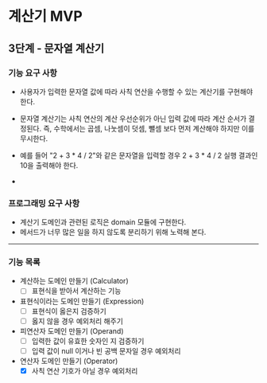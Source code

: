 # 계산기 MVP

## 3단계 - 문자열 계산기


### 기능 요구 사항
- 사용자가 입력한 문자열 값에 따라 사칙 연산을 수행할 수 있는 계산기를 구현해야 한다.
- 문자열 계산기는 사칙 연산의 계산 우선순위가 아닌 입력 값에 따라 계산 순서가 결정된다. 즉, 수학에서는 곱셈, 나눗셈이 덧셈, 뺄셈 보다 먼저 계산해야 하지만 이를 무시한다.
- 예를 들어 "2 + 3 * 4 / 2"와 같은 문자열을 입력할 경우 2 + 3 * 4 / 2 실행 결과인 10을 출력해야 한다.

- 
### 프로그래밍 요구 사항
- 계산기 도메인과 관련된 로직은 domain 모듈에 구현한다.
- 메서드가 너무 많은 일을 하지 않도록 분리하기 위해 노력해 본다.
---
### 기능 목록
- 계산하는 도메인 만들기 (Calculator)
  - [ ] 표현식을 받아서 계산하는 기능
- 표현식이라는 도메인 만들기 (Expression)
  - [ ] 표현식이 옳은지 검증하기
  - [ ] 옳지 않을 경우 예외처리 해주기
- 피연산자 도메인 만들기 (Operand)
  - [ ] 입력한 값이 유효한 숫자인 지 검증하기
  - [ ] 입력 값이 null 이거나 빈 공백 문자일 경우 예외처리
- 연산자 도메인 만들기 (Operator)
  - [x] 사칙 연산 기호가 아닐 경우 예외처리